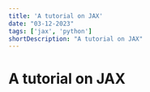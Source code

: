 ```yaml
---
title: 'A tutorial on JAX'
date: "03-12-2023"
tags: ['jax', 'python']
shortDescription: "A tutorial on JAX"
---
```


# A tutorial on JAX